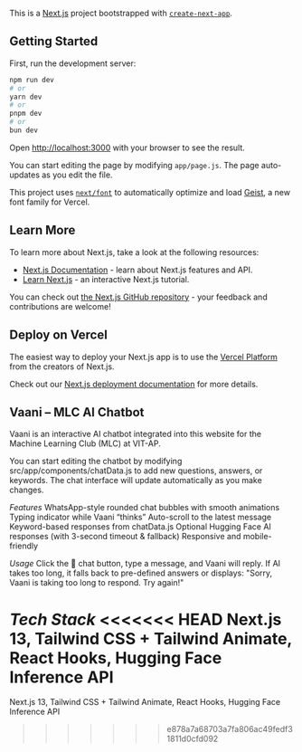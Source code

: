 This is a [Next.js](https://nextjs.org) project bootstrapped with [`create-next-app`](https://github.com/vercel/next.js/tree/canary/packages/create-next-app).

## Getting Started

First, run the development server:

```bash
npm run dev
# or
yarn dev
# or
pnpm dev
# or
bun dev
```

Open [http://localhost:3000](http://localhost:3000) with your browser to see the result.

You can start editing the page by modifying `app/page.js`. The page auto-updates as you edit the file.

This project uses [`next/font`](https://nextjs.org/docs/app/building-your-application/optimizing/fonts) to automatically optimize and load [Geist](https://vercel.com/font), a new font family for Vercel.

## Learn More

To learn more about Next.js, take a look at the following resources:

- [Next.js Documentation](https://nextjs.org/docs) - learn about Next.js features and API.
- [Learn Next.js](https://nextjs.org/learn) - an interactive Next.js tutorial.

You can check out [the Next.js GitHub repository](https://github.com/vercel/next.js) - your feedback and contributions are welcome!

## Deploy on Vercel

The easiest way to deploy your Next.js app is to use the [Vercel Platform](https://vercel.com/new?utm_medium=default-template&filter=next.js&utm_source=create-next-app&utm_campaign=create-next-app-readme) from the creators of Next.js.

Check out our [Next.js deployment documentation](https://nextjs.org/docs/app/building-your-application/deploying) for more details.



## Vaani – MLC AI Chatbot

Vaani is an interactive AI chatbot integrated into this website for the Machine Learning Club (MLC) at VIT-AP.

You can start editing the chatbot by modifying src/app/components/chatData.js to add new questions, answers, or keywords. The chat interface will update automatically as you make changes.

*Features*
WhatsApp-style rounded chat bubbles with smooth animations
Typing indicator while Vaani “thinks”
Auto-scroll to the latest message
Keyword-based responses from chatData.js
Optional Hugging Face AI responses (with 3-second timeout & fallback)
Responsive and mobile-friendly

*Usage*
Click the 💬 chat button, type a message, and Vaani will reply. If AI takes too long, it falls back to pre-defined answers or displays:
"Sorry, Vaani is taking too long to respond. Try again!"

*Tech Stack*
<<<<<<< HEAD
Next.js 13, Tailwind CSS + Tailwind Animate, React Hooks, Hugging Face Inference API
=======
Next.js 13, Tailwind CSS + Tailwind Animate, React Hooks, Hugging Face Inference API
>>>>>>> e878a7a68703a7fa806ac49fedf31811d0cfd092
